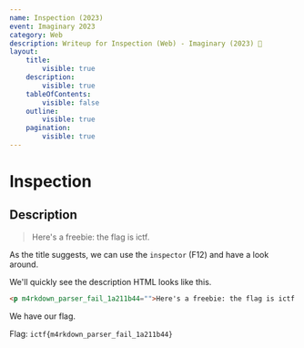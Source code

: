 ```yaml
---
name: Inspection (2023)
event: Imaginary 2023
category: Web
description: Writeup for Inspection (Web) - Imaginary (2023) 💜
layout:
    title:
        visible: true
    description:
        visible: true
    tableOfContents:
        visible: false
    outline:
        visible: true
    pagination:
        visible: true
---
```


# Inspection

## Description

> Here's a freebie: the flag is ictf.

As the title suggests, we can use the `inspector` (F12) and have a look around.

We'll quickly see the description HTML looks like this.

```html
<p m4rkdown_parser_fail_1a211b44="">Here's a freebie: the flag is ictf.</p>
```

We have our flag.

Flag: `ictf{m4rkdown_parser_fail_1a211b44}`
